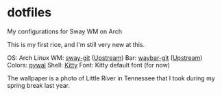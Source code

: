 # dotfiles
My configurations for Sway WM on Arch

This is my first rice, and I'm still very new at this. 

OS: Arch Linux
WM: [sway-git](https://aur.archlinux.org/packages/sway-git/) ([Upstream](https://swaywm.org))
Bar: [waybar-git](https://aur.archlinux.org/packages/waybar-git) ([Upstream](https://github.com/Alexays/Waybar/))
Colors: [pywal](https://github.com/dylanaraps/pywal)
Shell: [Kitty](https://github.com/kovidgoyal/kitty)
Font: Kitty default font (for now)

The wallpaper is a photo of Little River in Tennessee that I took during my spring break last year.
